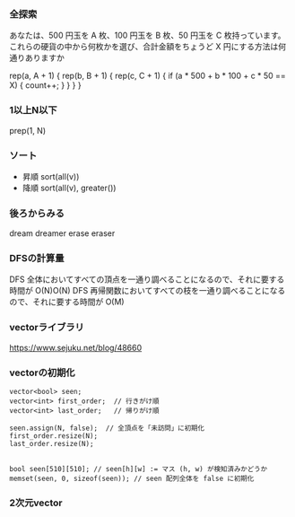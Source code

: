 ### 全探索
あなたは、500 円玉を A 枚、100 円玉を B 枚、50 円玉を C 枚持っています。 これらの硬貨の中から何枚かを選び、合計金額をちょうど X 円にする方法は何通りありますか

  rep(a, A + 1) {
    rep(b, B + 1) {
      rep(c, C + 1) {
        if (a * 500 + b * 100 + c * 50 == X) {
          count++;
        }
      }
    }
  }

### 1以上N以下
prep(1, N)

### ソート
- 昇順
sort(all(v))
- 降順
sort(all(v), greater<int>())

### 後ろからみる
 dream dreamer erase eraser

### DFSの計算量
DFS 全体においてすべての頂点を一通り調べることになるので、それに要する時間が O(N)O(N)
DFS 再帰関数においてすべての枝を一通り調べることになるので、それに要する時間が  O(M)

### vectorライブラリ
https://www.sejuku.net/blog/48660

### vectorの初期化

	vector<bool> seen;
	vector<int> first_order;  // 行きがけ順
	vector<int> last_order;   // 帰りがけ順

	seen.assign(N, false);  // 全頂点を「未訪問」に初期化
	first_order.resize(N);
	last_order.resize(N);

	
	bool seen[510][510]; // seen[h][w] := マス (h, w) が検知済みかどうか
    memset(seen, 0, sizeof(seen)); // seen 配列全体を false に初期化
		
### 2次元vector